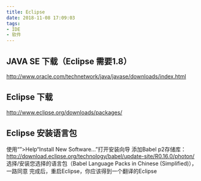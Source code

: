 ```yaml
---
title: Eclipse
date: 2018-11-08 17:09:03
tags: 
- IDE
- 软件
---
```


## JAVA SE 下载（Eclipse 需要1.8）
http://www.oracle.com/technetwork/java/javase/downloads/index.html

## Eclipse 下载
http://www.eclipse.org/downloads/packages/

## Eclipse 安装语言包
使用“”>Help“Install New Software...”打开安装向导
添加Babel p2存储库：http://download.eclipse.org/technology/babel/update-site/R0.16.0/photon/
选择/安装您选择的语言包（Babel Language Packs in Chinese (Simplified)），一路同意
完成后，重启Eclipse，你应该得到一个翻译的Eclipse